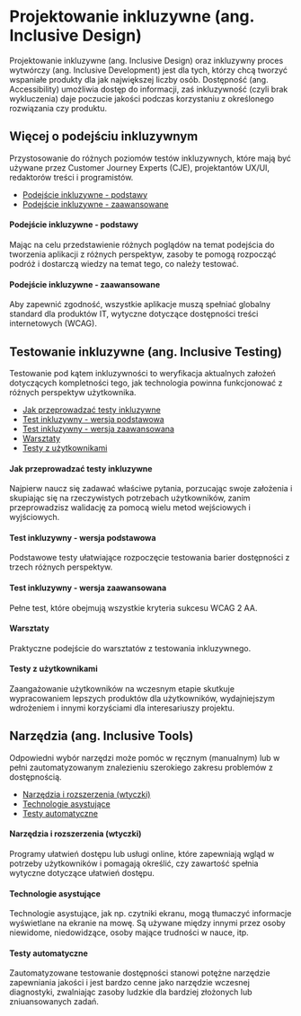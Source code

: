 # Projektowanie inkluzywne (ang. Inclusive Design)
Projektowanie inkluzywne (ang. Inclusive Design) oraz inkluzywny proces wytwórczy (ang. Inclusive Development) jest dla tych, którzy chcą tworzyć wspaniałe produkty dla jak największej liczby osób. Dostępność (ang. Accessibility) umożliwia dostęp do informacji, zaś inkluzywność (czyli brak wykluczenia) daje poczucie jakości podczas korzystaniu z określonego rozwiązania czy produktu.


## Więcej o podejściu inkluzywnym
Przystosowanie do różnych poziomów testów inkluzywnych, które mają być używane przez Customer Journey Experts (CJE), projektantów UX/UI, redaktorów treści i programistów.

* [Podejście inkluzywne - podstawy](#podejście-inkluzywne---podstawy)
* [Podejście inkluzywne - zaawansowane](#podejście-inkluzywne---zaawansowane)

#### Podejście inkluzywne - podstawy
Mając na celu przedstawienie różnych poglądów na temat podejścia do tworzenia aplikacji z różnych perspektyw, zasoby te pomogą rozpocząć podróż i dostarczą wiedzy na temat tego, co należy testować.

#### Podejście inkluzywne - zaawansowane
Aby zapewnić zgodność, wszystkie aplikacje muszą spełniać globalny standard dla produktów IT, wytyczne dotyczące dostępności treści internetowych (WCAG).


## Testowanie inkluzywne (ang. Inclusive Testing)
Testowanie pod kątem inkluzywności to weryfikacja aktualnych założeń dotyczących kompletności tego, jak technologia powinna funkcjonować z różnych perspektyw użytkownika.

* [Jak przeprowadzać testy inkluzywne](#jak-przeprowadzać-testy-inkluzywne)
* [Test inkluzywny - wersja podstawowa](#test-inkluzywny---wersja-podstawowa)
* [Test inkluzywny - wersja zaawansowana](#test-inkluzywny---wersja-zaawansowana)
* [Warsztaty](#warsztaty)
* [Testy z użytkownikami](#testy-z-użytkownikami)

#### Jak przeprowadzać testy inkluzywne
Najpierw naucz się zadawać właściwe pytania, porzucając swoje założenia i skupiając się na rzeczywistych potrzebach użytkowników, zanim przeprowadzisz walidację za pomocą wielu metod wejściowych i wyjściowych.

#### Test inkluzywny - wersja podstawowa
Podstawowe testy ułatwiające rozpoczęcie testowania barier dostępności z trzech różnych perspektyw.

#### Test inkluzywny - wersja zaawansowana
Pełne test, które obejmują wszystkie kryteria sukcesu WCAG 2 AA.

#### Warsztaty
Praktyczne podejście do warsztatów z testowania inkluzywnego.

#### Testy z użytkownikami
Zaangażowanie użytkowników na wczesnym etapie skutkuje wypracowaniem lepszych produktów dla użytkowników, wydajniejszym wdrożeniem i innymi korzyściami dla interesariuszy projektu.


## Narzędzia (ang. Inclusive Tools)
Odpowiedni wybór narzędzi może pomóc w ręcznym (manualnym) lub w pełni zautomatyzowanym znalezieniu szerokiego zakresu problemów z dostępnością.

* [Narzędzia i rozszerzenia (wtyczki)](#narzędzia-i-rozszerzenia-wtyczki)
* [Technologie asystujące](#technologie-asystujące)
* [Testy automatyczne](#testy-automatyczne)

#### Narzędzia i rozszerzenia (wtyczki)
Programy ułatwień dostępu lub usługi online, które zapewniają wgląd w potrzeby użytkowników i pomagają określić, czy zawartość spełnia wytyczne dotyczące ułatwień dostępu.

#### Technologie asystujące
Technologie asystujące, jak np. czytniki ekranu, mogą tłumaczyć informacje wyświetlane na ekranie na mowę. Są używane między innymi przez osoby niewidome, niedowidzące, osoby mające trudności w nauce, itp.

#### Testy automatyczne
Zautomatyzowane testowanie dostępności stanowi potężne narzędzie zapewniania jakości i jest bardzo cenne jako narzędzie wczesnej diagnostyki, zwalniając zasoby ludzkie dla bardziej złożonych lub zniuansowanych zadań.